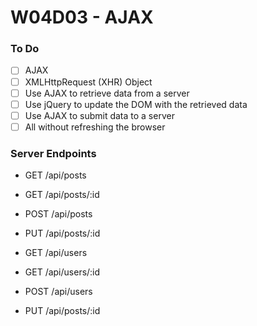 # W04D03 - AJAX

### To Do
- [ ] AJAX
- [ ] XMLHttpRequest (XHR) Object
- [ ] Use AJAX to retrieve data from a server
- [ ] Use jQuery to update the DOM with the retrieved data
- [ ] Use AJAX to submit data to a server
- [ ] All without refreshing the browser

### Server Endpoints
* GET   /api/posts
* GET   /api/posts/:id
* POST  /api/posts
* PUT   /api/posts/:id

* GET   /api/users
* GET   /api/users/:id
* POST  /api/users
* PUT   /api/posts/:id
















# 
